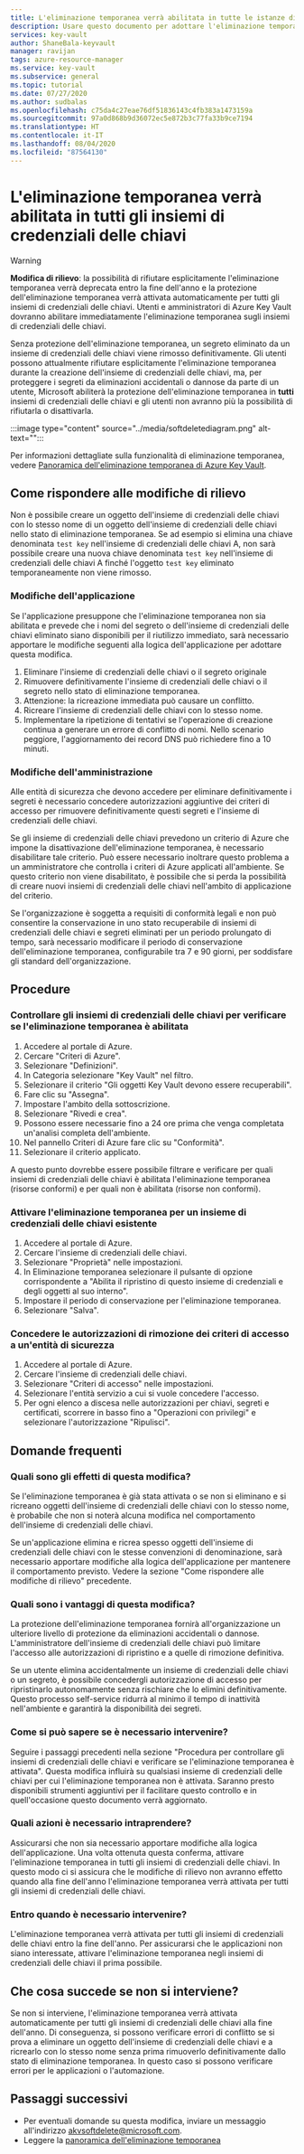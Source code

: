 ```yaml
---
title: L'eliminazione temporanea verrà abilitata in tutte le istanze di Azure Key Vault | Microsoft Docs
description: Usare questo documento per adottare l'eliminazione temporanea per tutti gli insiemi di credenziali delle chiavi.
services: key-vault
author: ShaneBala-keyvault
manager: ravijan
tags: azure-resource-manager
ms.service: key-vault
ms.subservice: general
ms.topic: tutorial
ms.date: 07/27/2020
ms.author: sudbalas
ms.openlocfilehash: c75da4c27eae76df51836143c4fb383a1473159a
ms.sourcegitcommit: 97a0d868b9d36072ec5e872b3c77fa33b9ce7194
ms.translationtype: HT
ms.contentlocale: it-IT
ms.lasthandoff: 08/04/2020
ms.locfileid: "87564130"
---
```

# <a name="soft-delete-will-be-enabled-on-all-key-vaults"></a>L'eliminazione temporanea verrà abilitata in tutti gli insiemi di credenziali delle chiavi

> [!WARNING]
> **Modifica di rilievo**: la possibilità di rifiutare esplicitamente l'eliminazione temporanea verrà deprecata entro la fine dell'anno e la protezione dell'eliminazione temporanea verrà attivata automaticamente per tutti gli insiemi di credenziali delle chiavi.  Utenti e amministratori di Azure Key Vault dovranno abilitare immediatamente l'eliminazione temporanea sugli insiemi di credenziali delle chiavi.

Senza protezione dell'eliminazione temporanea, un segreto eliminato da un insieme di credenziali delle chiavi viene rimosso definitivamente. Gli utenti possono attualmente rifiutare esplicitamente l'eliminazione temporanea durante la creazione dell'insieme di credenziali delle chiavi, ma, per proteggere i segreti da eliminazioni accidentali o dannose da parte di un utente, Microsoft abiliterà la protezione dell'eliminazione temporanea in **tutti** insiemi di credenziali delle chiavi e gli utenti non avranno più la possibilità di rifiutarla o disattivarla.

:::image type="content" source="../media/softdeletediagram.png" alt-text="<alt text>":::

Per informazioni dettagliate sulla funzionalità di eliminazione temporanea, vedere [Panoramica dell'eliminazione temporanea di Azure Key Vault](soft-delete-overview.md).

## <a name="how-do-i-respond-to-breaking-changes"></a>Come rispondere alle modifiche di rilievo

Non è possibile creare un oggetto dell'insieme di credenziali delle chiavi con lo stesso nome di un oggetto dell'insieme di credenziali delle chiavi nello stato di eliminazione temporanea.  Se ad esempio si elimina una chiave denominata `test key` nell'insieme di credenziali delle chiavi A, non sarà possibile creare una nuova chiave denominata `test key` nell'insieme di credenziali delle chiavi A finché l'oggetto `test key` eliminato temporaneamente non viene rimosso.

### <a name="application-changes"></a>Modifiche dell'applicazione

Se l'applicazione presuppone che l'eliminazione temporanea non sia abilitata e prevede che i nomi del segreto o dell'insieme di credenziali delle chiavi eliminato siano disponibili per il riutilizzo immediato, sarà necessario apportare le modifiche seguenti alla logica dell'applicazione per adottare questa modifica.

1. Eliminare l'insieme di credenziali delle chiavi o il segreto originale
2. Rimuovere definitivamente l'insieme di credenziali delle chiavi o il segreto nello stato di eliminazione temporanea.
3. Attenzione: la ricreazione immediata può causare un conflitto.
4. Ricreare l'insieme di credenziali delle chiavi con lo stesso nome.
5. Implementare la ripetizione di tentativi se l'operazione di creazione continua a generare un errore di conflitto di nomi. Nello scenario peggiore, l'aggiornamento dei record DNS può richiedere fino a 10 minuti.

### <a name="administration-changes"></a>Modifiche dell'amministrazione

Alle entità di sicurezza che devono accedere per eliminare definitivamente i segreti è necessario concedere autorizzazioni aggiuntive dei criteri di accesso per rimuovere definitivamente questi segreti e l'insieme di credenziali delle chiavi.

Se gli insieme di credenziali delle chiavi prevedono un criterio di Azure che impone la disattivazione dell'eliminazione temporanea, è necessario disabilitare tale criterio.  Può essere necessario inoltrare questo problema a un amministratore che controlla i criteri di Azure applicati all'ambiente. Se questo criterio non viene disabilitato, è possibile che si perda la possibilità di creare nuovi insiemi di credenziali delle chiavi nell'ambito di applicazione del criterio.

Se l'organizzazione è soggetta a requisiti di conformità legali e non può consentire la conservazione in uno stato recuperabile di insiemi di credenziali delle chiavi e segreti eliminati per un periodo prolungato di tempo, sarà necessario modificare il periodo di conservazione dell'eliminazione temporanea, configurabile tra 7 e 90 giorni, per soddisfare gli standard dell'organizzazione.

## <a name="procedures"></a>Procedure

### <a name="audit-your-key-vaults-to-check-if-soft-delete-is-enabled"></a>Controllare gli insiemi di credenziali delle chiavi per verificare se l'eliminazione temporanea è abilitata

1. Accedere al portale di Azure.
2. Cercare "Criteri di Azure".
3. Selezionare "Definizioni".
4. In Categoria selezionare "Key Vault" nel filtro.
5. Selezionare il criterio "Gli oggetti Key Vault devono essere recuperabili".
6. Fare clic su "Assegna".
7. Impostare l'ambito della sottoscrizione.
8. Selezionare "Rivedi e crea".
9. Possono essere necessarie fino a 24 ore prima che venga completata un'analisi completa dell'ambiente.
10. Nel pannello Criteri di Azure fare clic su "Conformità".
11. Selezionare il criterio applicato.

A questo punto dovrebbe essere possibile filtrare e verificare per quali insiemi di credenziali delle chiavi è abilitata l'eliminazione temporanea (risorse conformi) e per quali non è abilitata (risorse non conformi).

### <a name="turn-on-soft-delete-for-an-existing-key-vault"></a>Attivare l'eliminazione temporanea per un insieme di credenziali delle chiavi esistente

1. Accedere al portale di Azure.
2. Cercare l'insieme di credenziali delle chiavi.
3. Selezionare "Proprietà" nelle impostazioni.
4. In Eliminazione temporanea selezionare il pulsante di opzione corrispondente a "Abilita il ripristino di questo insieme di credenziali e degli oggetti al suo interno".
5. Impostare il periodo di conservazione per l'eliminazione temporanea.
6. Selezionare "Salva".

### <a name="grant-purge-access-policy-permissions-to-a-security-principal"></a>Concedere le autorizzazioni di rimozione dei criteri di accesso a un'entità di sicurezza

1. Accedere al portale di Azure.
2. Cercare l'insieme di credenziali delle chiavi.
3. Selezionare "Criteri di accesso" nelle impostazioni.
4. Selezionare l'entità servizio a cui si vuole concedere l'accesso.
5. Per ogni elenco a discesa nelle autorizzazioni per chiavi, segreti e certificati, scorrere in basso fino a "Operazioni con privilegi" e selezionare l'autorizzazione "Ripulisci".

## <a name="frequently-asked-questions"></a>Domande frequenti

### <a name="does-this-change-affect-me"></a>Quali sono gli effetti di questa modifica?

Se l'eliminazione temporanea è già stata attivata o se non si eliminano e si ricreano oggetti dell'insieme di credenziali delle chiavi con lo stesso nome, è probabile che non si noterà alcuna modifica nel comportamento dell'insieme di credenziali delle chiavi.

Se un'applicazione elimina e ricrea spesso oggetti dell'insieme di credenziali delle chiavi con le stesse convenzioni di denominazione, sarà necessario apportare modifiche alla logica dell'applicazione per mantenere il comportamento previsto. Vedere la sezione "Come rispondere alle modifiche di rilievo" precedente.

### <a name="how-do-i-benefit-from-this-change"></a>Quali sono i vantaggi di questa modifica?

La protezione dell'eliminazione temporanea fornirà all'organizzazione un ulteriore livello di protezione da eliminazioni accidentali o dannose. L'amministratore dell'insieme di credenziali delle chiavi può limitare l'accesso alle autorizzazioni di ripristino e a quelle di rimozione definitiva.

Se un utente elimina accidentalmente un insieme di credenziali delle chiavi o un segreto, è possibile concedergli autorizzazione di accesso per ripristinarlo autonomamente senza rischiare che lo elimini definitivamente. Questo processo self-service ridurrà al minimo il tempo di inattività nell'ambiente e garantirà la disponibilità dei segreti.

### <a name="how-do-i-find-out-if-i-need-to-take-action"></a>Come si può sapere se è necessario intervenire?

Seguire i passaggi precedenti nella sezione "Procedura per controllare gli insiemi di credenziali delle chiavi e verificare se l'eliminazione temporanea è attivata". Questa modifica influirà su qualsiasi insieme di credenziali delle chiavi per cui l'eliminazione temporanea non è attivata. Saranno presto disponibili strumenti aggiuntivi per il facilitare questo controllo e in quell'occasione questo documento verrà aggiornato.

### <a name="what-action-do-i-need-to-take"></a>Quali azioni è necessario intraprendere?

Assicurarsi che non sia necessario apportare modifiche alla logica dell'applicazione. Una volta ottenuta questa conferma, attivare l'eliminazione temporanea in tutti gli insiemi di credenziali delle chiavi. In questo modo ci si assicura che le modifiche di rilievo non avranno effetto quando alla fine dell'anno l'eliminazione temporanea verrà attivata per tutti gli insiemi di credenziali delle chiavi.

### <a name="by-when-do-i-need-to-take-action"></a>Entro quando è necessario intervenire?

L'eliminazione temporanea verrà attivata per tutti gli insiemi di credenziali delle chiavi entro la fine dell'anno. Per assicurarsi che le applicazioni non siano interessate, attivare l'eliminazione temporanea negli insiemi di credenziali delle chiavi il prima possibile.

## <a name="what-will-happen-if-i-dont-take-any-action"></a>Che cosa succede se non si interviene?

Se non si interviene, l'eliminazione temporanea verrà attivata automaticamente per tutti gli insiemi di credenziali delle chiavi alla fine dell'anno. Di conseguenza, si possono verificare errori di conflitto se si prova a eliminare un oggetto dell'insieme di credenziali delle chiavi e a ricrearlo con lo stesso nome senza prima rimuoverlo definitivamente dallo stato di eliminazione temporanea. In questo caso si possono verificare errori per le applicazioni o l'automazione.

## <a name="next-steps"></a>Passaggi successivi

- Per eventuali domande su questa modifica, inviare un messaggio all'indirizzo [akvsoftdelete@microsoft.com](mailto:akvsoftdelete@microsoft.com).
- Leggere la [panoramica dell'eliminazione temporanea](soft-delete-overview.md)
